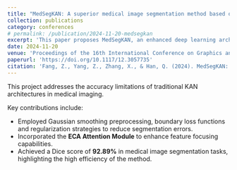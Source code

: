 ```yaml
---
title: "MedSegKAN: A superior medical image segmentation method based on the improved KAN structure"
collection: publications
category: conferences
# permalink: /publication/2024-11-20-medsegkan
excerpt: 'This paper proposes MedSegKAN, an enhanced deep learning architecture for medical image segmentation that achieves a Dice score of 92.89%.'
date: 2024-11-20
venue: 'Proceedings of the 16th International Conference on Graphics and Image Processing (ICGIP 2024)'
paperurl: 'https://doi.org/10.1117/12.3057735'
citation: 'Fang, Z., Yang, Z., Zhang, X., & Han, Q. (2024). MedSegKAN: A superior medical image segmentation method based on the improved KAN structure， In Proceedings of the 16th International Conference on Graphics and Image Processing (ICGIP).'
---
```


This project addresses the accuracy limitations of traditional KAN architectures in medical imaging.

Key contributions include:
* Employed Gaussian smoothing preprocessing, boundary loss functions and regularization strategies to reduce segmentation errors. 
* Incorporated the **ECA Attention Module** to enhance feature focusing capabilities. 
* Achieved a Dice score of **92.89%** in medical image segmentation tasks, highlighting the high efficiency of the method.
